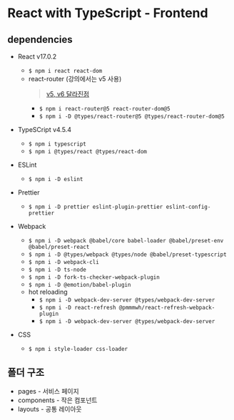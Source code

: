 # React with TypeScript - Frontend

## dependencies

- React v17.0.2
  - `$ npm i react react-dom`
  - react-router (강의에서는 v5 사용)
    > [v5, v6 달라진점](https://velog.io/@ksmfou98/React-Router-v6-%EC%97%85%EB%8D%B0%EC%9D%B4%ED%8A%B8-%EC%A0%95%EB%A6%AC)
    - `$ npm i react-router@5 react-router-dom@5`
    - `$ npm i -D @types/react-router@5 @types/react-router-dom@5`
- TypeSCript v4.5.4
  - `$ npm i typescript`
  - `$ npm i @types/react @types/react-dom`
- ESLint
  - `$ npm i -D eslint`
- Prettier
  - `$ npm i -D prettier eslint-plugin-prettier eslint-config-prettier`
- Webpack

  - `$ npm i -D webpack @babel/core babel-loader @babel/preset-env @babel/preset-react`
  - `$ npm i -D @types/webpack @types/node @babel/preset-typescript`
  - `$ npm i -D webpack-cli`
  - `$ npm i -D ts-node`
  - `$ npm i -D fork-ts-checker-webpack-plugin`
  - `$ npm i -D @emotion/babel-plugin`
  - hot reloading
    - `$ npm i -D webpack-dev-server @types/webpack-dev-server`
    - `$ npm i -D react-refresh @pmmmwh/react-refresh-webpack-plugin`
    - `$ npm i -D webpack-dev-server @types/webpack-dev-server`

- CSS
  - `$ npm i style-loader css-loader`

## 폴더 구조

- pages - 서비스 페이지
- components - 작은 컴포넌트
- layouts - 공통 레이아웃
